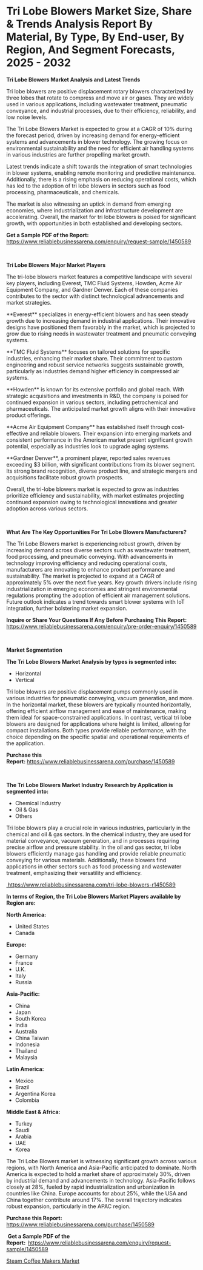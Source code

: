 <p><h1>Tri Lobe Blowers Market Size, Share & Trends Analysis Report By Material, By Type, By End-user, By Region, And Segment Forecasts, 2025 - 2032</h1></p><p><strong>Tri Lobe Blowers Market Analysis and Latest Trends</strong></p>
<p><p>Tri lobe blowers are positive displacement rotary blowers characterized by three lobes that rotate to compress and move air or gases. They are widely used in various applications, including wastewater treatment, pneumatic conveyance, and industrial processes, due to their efficiency, reliability, and low noise levels. </p><p>The Tri Lobe Blowers Market is expected to grow at a CAGR of 10% during the forecast period, driven by increasing demand for energy-efficient systems and advancements in blower technology. The growing focus on environmental sustainability and the need for efficient air handling systems in various industries are further propelling market growth. </p><p>Latest trends indicate a shift towards the integration of smart technologies in blower systems, enabling remote monitoring and predictive maintenance. Additionally, there is a rising emphasis on reducing operational costs, which has led to the adoption of tri lobe blowers in sectors such as food processing, pharmaceuticals, and chemicals. </p><p>The market is also witnessing an uptick in demand from emerging economies, where industrialization and infrastructure development are accelerating. Overall, the market for tri lobe blowers is poised for significant growth, with opportunities in both established and developing sectors.</p></p>
<p><strong>Get a Sample PDF of the Report:&nbsp;</strong> <a href="https://www.reliablebusinessarena.com/enquiry/request-sample/1450589?utm_campaign=2343&utm_medium=2&utm_source=Github&utm_content=ia&utm_term=17022025&utm_id=tri-lobe-blowers">https://www.reliablebusinessarena.com/enquiry/request-sample/1450589</a></p>
<p>&nbsp;</p>
<p><strong>Tri Lobe Blowers Major Market Players</strong></p>
<p><p>The tri-lobe blowers market features a competitive landscape with several key players, including Everest, TMC Fluid Systems, Howden, Acme Air Equipment Company, and Gardner Denver. Each of these companies contributes to the sector with distinct technological advancements and market strategies.</p><p>**Everest** specializes in energy-efficient blowers and has seen steady growth due to increasing demand in industrial applications. Their innovative designs have positioned them favorably in the market, which is projected to grow due to rising needs in wastewater treatment and pneumatic conveying systems.</p><p>**TMC Fluid Systems** focuses on tailored solutions for specific industries, enhancing their market share. Their commitment to custom engineering and robust service networks suggests sustainable growth, particularly as industries demand higher efficiency in compressed air systems.</p><p>**Howden** is known for its extensive portfolio and global reach. With strategic acquisitions and investments in R&D, the company is poised for continued expansion in various sectors, including petrochemical and pharmaceuticals. The anticipated market growth aligns with their innovative product offerings.</p><p>**Acme Air Equipment Company** has established itself through cost-effective and reliable blowers. Their expansion into emerging markets and consistent performance in the American market present significant growth potential, especially as industries look to upgrade aging systems.</p><p>**Gardner Denver**, a prominent player, reported sales revenues exceeding $3 billion, with significant contributions from its blower segment. Its strong brand recognition, diverse product line, and strategic mergers and acquisitions facilitate robust growth prospects.</p><p>Overall, the tri-lobe blowers market is expected to grow as industries prioritize efficiency and sustainability, with market estimates projecting continued expansion owing to technological innovations and greater adoption across various sectors.</p></p>
<p>&nbsp;</p>
<p><strong>What Are The Key Opportunities For Tri Lobe Blowers Manufacturers?</strong></p>
<p><p>The Tri Lobe Blowers market is experiencing robust growth, driven by increasing demand across diverse sectors such as wastewater treatment, food processing, and pneumatic conveying. With advancements in technology improving efficiency and reducing operational costs, manufacturers are innovating to enhance product performance and sustainability. The market is projected to expand at a CAGR of approximately 5% over the next five years. Key growth drivers include rising industrialization in emerging economies and stringent environmental regulations prompting the adoption of efficient air management solutions. Future outlook indicates a trend towards smart blower systems with IoT integration, further bolstering market expansion.</p></p>
<p><strong>Inquire or Share Your Questions If Any Before Purchasing This Report:</strong> <a href="https://www.reliablebusinessarena.com/enquiry/pre-order-enquiry/1450589?utm_campaign=2343&utm_medium=2&utm_source=Github&utm_content=ia&utm_term=17022025&utm_id=tri-lobe-blowers">https://www.reliablebusinessarena.com/enquiry/pre-order-enquiry/1450589</a></p>
<p>&nbsp;</p>
<p><strong>Market Segmentation</strong></p>
<p><strong>The Tri Lobe Blowers Market Analysis by types is segmented into:</strong></p>
<p><ul><li>Horizontal</li><li>Vertical</li></ul></p>
<p><p>Tri lobe blowers are positive displacement pumps commonly used in various industries for pneumatic conveying, vacuum generation, and more. In the horizontal market, these blowers are typically mounted horizontally, offering efficient airflow management and ease of maintenance, making them ideal for space-constrained applications. In contrast, vertical tri lobe blowers are designed for applications where height is limited, allowing for compact installations. Both types provide reliable performance, with the choice depending on the specific spatial and operational requirements of the application.</p></p>
<p><strong>Purchase this Report:&nbsp;</strong><a href="https://www.reliablebusinessarena.com/purchase/1450589?utm_campaign=2343&utm_medium=2&utm_source=Github&utm_content=ia&utm_term=17022025&utm_id=tri-lobe-blowers">https://www.reliablebusinessarena.com/purchase/1450589</a></p>
<p>&nbsp;</p>
<p><strong>The Tri Lobe Blowers Market Industry Research by Application is segmented into:</strong></p>
<p><ul><li>Chemical Industry</li><li>Oil & Gas</li><li>Others</li></ul></p>
<p><p>Tri lobe blowers play a crucial role in various industries, particularly in the chemical and oil & gas sectors. In the chemical industry, they are used for material conveyance, vacuum generation, and in processes requiring precise airflow and pressure stability. In the oil and gas sector, tri lobe blowers efficiently manage gas handling and provide reliable pneumatic conveying for various materials. Additionally, these blowers find applications in other sectors such as food processing and wastewater treatment, emphasizing their versatility and efficiency.</p></p>
<p><a href="https://www.reliablebusinessarena.com/tri-lobe-blowers-r1450589?utm_campaign=2343&utm_medium=2&utm_source=Github&utm_content=ia&utm_term=17022025&utm_id=tri-lobe-blowers">&nbsp;https://www.reliablebusinessarena.com/tri-lobe-blowers-r1450589</a></p>
<p><strong>In terms of Region, the Tri Lobe Blowers Market Players available by Region are:</strong></p>
<p>
    <p> <strong> North America: </strong>
        <ul>
            <li>United States</li>
            <li>Canada</li>
        </ul>
        </p> 
    <p> <strong> Europe: </strong>
        <ul>
            <li>Germany</li>
            <li>France</li>
            <li>U.K.</li>
            <li>Italy</li>
            <li>Russia</li>
        </ul>
        </p> 
    <p> <strong> Asia-Pacific: </strong>
        <ul>
            <li>China</li>
            <li>Japan</li>
            <li>South Korea</li>
            <li>India</li>
            <li>Australia</li>
            <li>China Taiwan</li>
            <li>Indonesia</li>
            <li>Thailand</li>
            <li>Malaysia</li>
        </ul>
        </p> 
    <p> <strong> Latin America: </strong>
        <ul>
            <li>Mexico</li>
            <li>Brazil</li>
            <li>Argentina Korea</li>
            <li>Colombia</li>
        </ul>
        </p> 
    <p> <strong> Middle East & Africa: </strong>
        <ul>
            <li>Turkey</li>
            <li>Saudi</li>
            <li>Arabia</li>
            <li>UAE</li>
            <li>Korea</li>
        </ul>
    </p>
    </p>
<p><p>The Tri Lobe Blowers market is witnessing significant growth across various regions, with North America and Asia-Pacific anticipated to dominate. North America is expected to hold a market share of approximately 30%, driven by industrial demand and advancements in technology. Asia-Pacific follows closely at 28%, fueled by rapid industrialization and urbanization in countries like China. Europe accounts for about 25%, while the USA and China together contribute around 17%. The overall trajectory indicates robust expansion, particularly in the APAC region.</p></p>
<p><strong>Purchase this Report: </strong><a href="https://www.reliablebusinessarena.com/purchase/1450589?utm_campaign=2343&utm_medium=2&utm_source=Github&utm_content=ia&utm_term=17022025&utm_id=tri-lobe-blowers">https://www.reliablebusinessarena.com/purchase/1450589</a></p>
<p>&nbsp;<strong>Get a Sample PDF of the Report:&nbsp;&nbsp;</strong><a href="https://www.reliablebusinessarena.com/enquiry/request-sample/1450589?utm_campaign=2343&utm_medium=2&utm_source=Github&utm_content=ia&utm_term=17022025&utm_id=tri-lobe-blowers">https://www.reliablebusinessarena.com/enquiry/request-sample/1450589</a></p>
<p><strong></strong></p>
<p><p><a href="https://github.com/cheryjhonson/Market-Research-Report-List-1/blob/main/steam-coffee-makers-market.md?utm_campaign=2343&utm_medium=2&utm_source=Github&utm_content=ia&utm_term=17022025&utm_id=tri-lobe-blowers">Steam Coffee Makers Market</a></p></p>